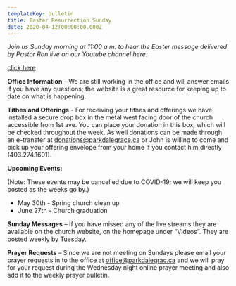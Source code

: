 ```yaml
---
templateKey: bulletin
title: Easter Resurrection Sunday
date: 2020-04-12T00:00:00.000Z
---
```


*Join us Sunday morning at 11:00 a.m. to hear the Easter
message delivered by Pastor Ron live on our Youtube channel here:*

[click here](https://youtu.be/6SJdkgdtFRc)

__Office Information__ - We are still working in the office and will
answer emails if you have any questions; the website is a great
resource for keeping up to date on what is happening.

__Tithes and Offerings__ - For receiving your tithes and offerings we
have installed a secure drop box in the metal west facing door of
the church accessible from 1st ave. You can place your donation
in this box, which will be checked throughout the week. As well
donations can be made through an e-transfer at
donations@parkdalegrace.ca or John is willing to come and pick
up your offering envelope from your home if you contact him
directly (403.274.1601). 

__**Upcoming Events:**__

(Note: These events may be cancelled due to COVID-19; we will
keep you posted as the weeks go by.)

* May 30th - Spring church clean up
* June 27th - Church graduation

__Sunday Messages__ – If you have missed any of the live streams they
are available on the church website, on the homepage under
“Videos”. They are posted weekly by Tuesday.

__Prayer Requests__ – Since we are not meeting on Sundays please email
your prayer requests in to the office at office@parkdalegrac.ca and
we will pray for your request during the Wednesday night online
prayer meeting and also add it to the weekly prayer bulletin.